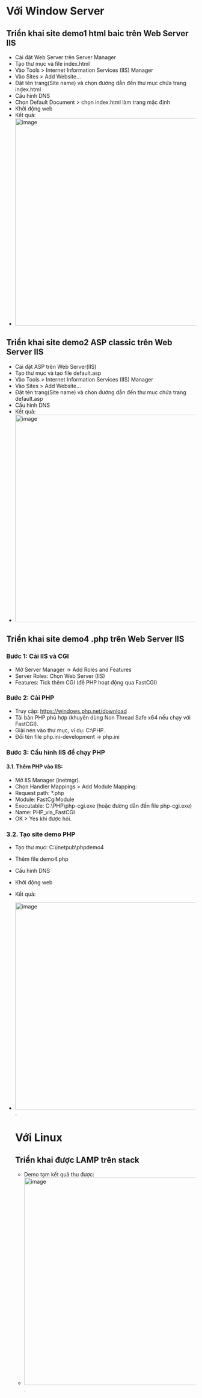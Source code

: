 # Với Window Server
## Triển khai site demo1 html baic trên Web Server IIS
- Cài đặt Web Server trên Server Manager
- Tạo thư mục và file index.html
- Vào Tools > Internet Information Services (IIS) Manager
- Vào Sites > Add Website...
- Đặt tên trang(Site name) và chọn đường dẫn đến thư mục chứa trang index.html
- Cấu hình DNS
- Chọn Default Document > chọn index.html làm trang mặc định
- Khởi động web
- Kết quả:
- <img src="https://github.com/user-attachments/assets/8d1ebe2a-e9dc-40b7-9511-f4366891902e" alt="image" width="550"/>
## Triển khai site demo2 ASP classic trên Web Server IIS
- Cài đặt ASP trên Web Server(IIS)
- Tạo thư mục và tạo file default.asp
- Vào Tools > Internet Information Services (IIS) Manager
- Vào Sites > Add Website...
- Đặt tên trang(Site name) và chọn đường dẫn đến thư mục chứa trang default.asp
- Cấu hình DNS
- Kết quả:
- <img src="https://github.com/user-attachments/assets/8006d034-b6e4-4c2b-b3ac-873086341921" alt="image" width="550"/>
## Triển khai site demo4 .php trên Web Server IIS
### Bước 1: Cài IIS và CGI
- Mở Server Manager → Add Roles and Features
- Server Roles: Chọn Web Server (IIS)
- Features: Tick thêm CGI (để PHP hoạt động qua FastCGI)
### Bước 2: Cài PHP
- Truy cập: https://windows.php.net/download
- Tải bản PHP phù hợp (khuyên dùng Non Thread Safe x64 nếu chạy với FastCGI).
- Giải nén vào thư mục, ví dụ: C:\PHP.
- Đổi tên file php.ini-development → php.ini
### Bước 3: Cấu hình IIS để chạy PHP
#### 3.1. Thêm PHP vào IIS:
- Mở IIS Manager (inetmgr).
- Chọn Handler Mappings > Add Module Mapping:
- Request path: *.php
- Module: FastCgiModule
- Executable: C:\PHP\php-cgi.exe (hoặc đường dẫn đến file php-cgi.exe)
- Name: PHP_via_FastCGI
- OK > Yes khi được hỏi.
### 3.2. Tạo site demo PHP
- Tạo thư mục: C:\inetpub\phpdemo4
- Thêm file demo4.php
- Cấu hình DNS
- Khởi động web
- Kết quả:
- <img src="https://github.com/user-attachments/assets/08ea5179-e655-42ae-9b59-aaa92ae33b28" alt="image" width="550"/>.

  # Với Linux
  ## Triển khai được LAMP trên stack
  - Demo tạm kết quả thu được:
  - <img src="https://github.com/user-attachments/assets/05105791-c8c8-4f59-84b2-9111a6e61e01" alt="image" width="550"/>.








